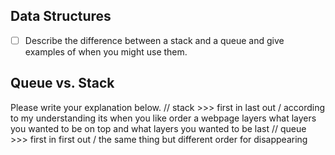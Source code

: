 ## Data Structures
* [ ] Describe the difference between a stack and a queue and give examples of when you might use them.

## Queue vs. Stack
Please write your explanation below.
// stack >>> first in last out / according to my understanding its when you like order a webpage layers what layers you wanted to be on top and what layers you wanted to be last 
// queue >>> first in first out / the same thing but different order for disappearing 
